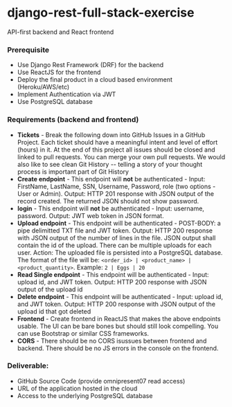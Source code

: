 # django-rest-full-stack-exercise
API-first backend and React frontend


### Prerequisite
- Use Django Rest Framework (DRF) for the backend
- Use ReactJS for the frontend
- Deploy the final product in a cloud based environment (Heroku/AWS/etc)
- Implement Authentication via JWT
- Use PostgreSQL database

### Requirements (backend and frontend)

- **Tickets** - Break the following down into GitHub Issues in a GitHub Project. Each ticket should have a meaningful intent and level of effort (hours) in it. At the end of this project all issues should be closed and linked to pull requests. You can merge your own pull requests. We would also like to see clean Git History -- telling a story of your thought process is important part of Git History
- **Create endpoint** - This endpoint will **not** be authenticated - Input: FirstName, LastName, SSN, Username, Password, role (two options - User or Admin). Output: HTTP 201 response with JSON output of the record created. The returned JSON should not show password. 
- **login** - This endpoint will **not** be authenticated - Input: username, password. Output: JWT web token in JSON format. 
- **Upload endpoint** - This endpoint will be authenticated - POST-BODY: a pipe delimitted TXT file and JWT token. Output: HTTP 200 response with JSON output of the number of lines in the file. JSON output shall contain the id of the upload. There can be multiple uploads for each user. Action: The uploaded file is persisted into a PostgreSQL database. The format of the file will be: `<order_id> | <product_name> | <product_quantity>`. Example: `2 | Eggs | 20`
- **Read Single endpoint** - This endpoint will be authenticated - Input: upload id, and JWT token. Output: HTTP 200 response with JSON output of the upload id
- **Delete endpoint** - This endpoint will be authenticated - Input: upload id, and JWT token. Output: HTTP 200 response with JSON output of the upload id that got deleted
- **Frontend** - Create frontend in ReactJS that makes the above endpoints usable. The UI can be bare bones but should still look compelling. You can use Bootstrap or similar CSS frameworks.
- **CORS** - There should be no CORS isussues between frontend and backend. There should be no JS errors in the console on the frontend.

### Deliverable:
- GitHub Source Code (provide omnipresent07 read access)
- URL of the application hosted in the cloud 
- Access to the underlying PostgreSQL database
